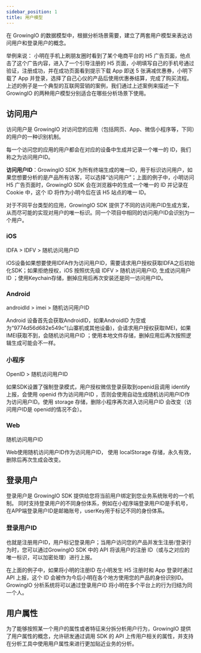 ```yaml
---
sidebar_position: 1
title: 用户模型
---
```

在 GrowingIO 的数据模型中，根据分析场景需要，建立了两套用户模型来表达访问用户和登录用户的概念。

举例来说：
小明在手机上刷朋友圈时看到了某个电商平台的 H5 广告页面，他点击了这个广告内容，进入了一个引导注册的 H5 页面，小明填写自己的手机号通过验证，注册成功，并在成功页面看到提示下载 App 即送 5 张满减优惠券，小明下载了 App 并登录，选择了自己心仪的产品后使用优惠券结算，完成了购买流程。
上述的例子是一个典型的互联网营销的案例，我们通过上述案例来描述一下 GrowingIO 的两种用户模型分别适合在哪些分析场景下使用。

## 访问用户
访问用户是 GrowingIO 对访问您的应用（包括网页、App、微信小程序等，下同）的用户的一种识别机制。

每一个访问您的应用的用户都会在对应的设备中生成并记录一个唯一的 ID，我们称之为访问用户ID。

**访问用户ID**：GrowingIO SDK 为所有终端生成的唯一ID，用于标识访问用户，如果您想要分析的是产品所有访客，可以选择“访问用户”；上面的例子中，小明访问 H5 广告页面时，GrowingIO SDK 会在浏览器中的生成一个唯一的 ID 并记录在Cookie 中，这个 ID 将作为小明今后在该 H5 站点的唯一 ID。

对于不同平台类型的应用，GrowingIO SDK 提供了不同的访问用户ID生成方案，从而尽可能的实现对用户的唯一标识。同一个项目中相同的访问用户ID会识别为一个用户。

### iOS
IDFA > IDFV > 随机访问用户ID

iOS设备如果想要使用IDFA作为访问用户ID，需要请求用户授权获取IDFA之后初始化SDK；如果拒绝授权，iOS 按照优先级 IDFV > 随机访问用户ID, 生成访问用户ID ；使用Keychain存储，删掉应用后再次安装还是同一访问用户ID。
### Android
androidId > imei > 随机访问用户ID

Android 设备首先会获取AndroidID，如果AndroidID 为空或为“9774d56d682e549c”(山寨机或其他设备)，会请求用户授权获取IMEI，如果IMEI获取不到，会随机访问用户ID ；使用本地文件存储，删掉应用后再次按照逻辑生成可能会不一样。
### 小程序
OpenID  > 随机访问用户ID

如果SDK设置了强制登录模式，用户授权微信登录获取到openid且调用 identify 上报，会使用 openid 作为访问用户ID ，否则会使用自动生成随机访问用户ID作为访问用户ID。使用 storage 存储，删除小程序再次进入访问用户ID 会改变（访问用户ID是 openid的情况不会）。
### Web
随机访问用户ID

Web使用随机访问用户ID作为访问用户ID，  使用 localStorage 存储，永久有效，删除后再次生成会改变。


## 登录用户
登录用户是 GrowingIO SDK 提供给您将当前用户绑定到您业务系统账号的一个机制。
同时支持登录用户的不同身份体系，例如在小程序端登录用户ID是手机号，在APP端登录用户ID是邮箱账号，userKey用于标记不同的身份体系。

### 登录用户ID
也就是注册用户ID，用户标记登录用户；当用户访问您的产品并发生注册/登录行为时，您可以通过GrowingIO SDK 中的 API 将该用户的注册 ID（或与之对应的唯一标识，可以加密处理）进行上报。

在上面的例子中，如果将小明的注册ID 在小明发生 H5 注册时和 App 登录时通过 API 上报，这个 ID 会被作为今后小明在各个地方使用您的产品的身份识别ID。GrowingIO 分析系统将可以通过登录用户ID 将小明在多个平台上的行为归结为同一个人。

## 用户属性
为了能够按照某一个用户的属性或者特征来分拆分析用户行为，GrowingIO 提供了用户属性的概念，允许研发通过调用 SDK 的 API 上传用户相关的属性，并支持在分析工具中使用用户属性来进行更加贴近业务的分析。

